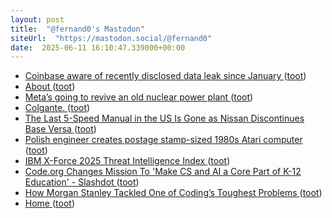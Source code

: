 ```yaml
---
layout: post
title:  "@fernand0's Mastodon"
siteUrl:  "https://mastodon.social/@fernand0"
date:  2025-06-11 16:10:47.339000+00:00
---
```

*  [Coinbase aware of recently disclosed data leak since January   ](https://cointelegraph.com/news/coinbase-aware-recently-disclosed-data-leak-months-reuters) ([toot](https://mastodon.social/@fernand0/114665602897177850))
*  [About ](https://www.joindns4.eu/abou) ([toot](https://mastodon.social/@fernand0/114665353966707947))
*  [Meta’s going to revive an old nuclear power plant ](https://www.theverge.com/news/678784/metas-going-to-revive-an-old-nuclear-power-plan) ([toot](https://mastodon.social/@fernand0/114665244439840983))
*  [Colgante. ](https://avecesunafoto.wordpress.com/2025/06/11/colgante) ([toot](https://mastodon.social/@fernand0/114665221150564693))
*  [The Last 5-Speed Manual in the US Is Gone as Nissan Discontinues Base Versa ](https://www.thedrive.com/news/the-last-5-speed-manual-in-the-us-is-gone-as-nissan-discontinues-base-vers) ([toot](https://mastodon.social/@fernand0/114664946554196310))
*  [Polish engineer creates postage stamp-sized 1980s Atari computer ](https://arstechnica.com/gadgets/2025/06/polish-engineer-creates-postage-stamp-sized-1980s-atari-computer) ([toot](https://mastodon.social/@fernand0/114664641537536742))
*  [IBM X-Force 2025 Threat Intelligence Index ](https://www.ibm.com/thought-leadership/institute-business-value/report/2025-threat-intelligence-inde) ([toot](https://mastodon.social/@fernand0/114664535263023991))
*  [Code.org Changes Mission To 'Make CS and AI a Core Part of K-12 Education' - Slashdot ](https://news.slashdot.org/story/25/06/04/1323220/codeorg-changes-mission-to-make-cs-and-ai-a-core-part-of-k-12-educatio) ([toot](https://mastodon.social/@fernand0/114664167865971811))
*  [How Morgan Stanley Tackled One of Coding’s Toughest Problems  ](https://www.wsj.com/articles/how-morgan-stanley-tackled-one-of-codings-toughest-problems-4f465959) ([toot](https://mastodon.social/@fernand0/114663926487888277))
*  [Home ](https://podstandards.org) ([toot](https://mastodon.social/@fernand0/114663865772902208))
